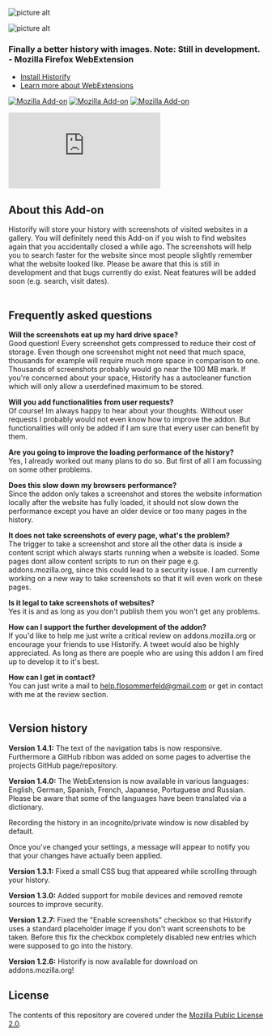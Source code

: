 ![picture alt](http://i.imgur.com/3COC7f4.png "Logo")




![picture alt](http://i.imgur.com/KkwRdP3.png "Demo screenshot")



### Finally a better history with images. Note: Still in development. - Mozilla Firefox WebExtension ###

* [Install Historify](https://addons.mozilla.org/en-US/firefox/addon/historify/)
* [Learn more about WebExtensions](https://developer.mozilla.org/en-US/Add-ons/WebExtensions)

[![Mozilla Add-on](https://img.shields.io/badge/Status-Experimental-yellow.svg)](https://addons.mozilla.org/en-US/firefox/addon/historify/)   [![Mozilla Add-on](https://img.shields.io/badge/Version-1.4.1-yellow.svg)](https://addons.mozilla.org/en-US/firefox/addon/historify/)   [![Mozilla Add-on](https://img.shields.io/badge/Downloads-556-brightgreen.svg)](https://addons.mozilla.org/en-US/firefox/addon/historify/)

[![Download via Sourceforge](https://sourceforge.net/sflogo.php?type=16&group_id=2946390)](https://sourceforge.net/p/historify/)


## About this Add-on

Historify will store your history with screenshots of visited websites in a gallery. You will definitely need this Add-on if you wish to find websites again that you accidentally closed a while ago. The screenshots will help you to search faster for the website since most people slightly remember what the website looked like. Please be aware that this is still in development and that bugs currently do exist. Neat features will be added soon (e.g. search, visit dates).
<br />
<br />
## Frequently asked questions

**Will the screenshots eat up my hard drive space?**<br />
Good question! Every screenshot gets compressed to reduce their cost of storage. Even though one screenshot might not need that much space, thousands for example will require much more space in comparison to one. Thousands of screenshots probably would go near the 100 MB mark. If you're concerned about your space, Historify has a autocleaner function which will only allow a userdefined maximum to be stored.

**Will you add functionalities from user requests?**<br />
Of course! Im always happy to hear about your thoughts. Without user requests I probably would not even know how to improve the addon. But functionalities will only be added if I am sure that every user can benefit by them.

**Are you going to improve the loading performance of the history?**<br />
Yes, I already worked out many plans to do so. But first of all I am focussing on some other problems.

**Does this slow down my browsers performance?**<br />
Since the addon only takes a screenshot and stores the website information locally after the website has fully loaded, it should not slow down the performance except you have an older device or too many pages in the history.

**It does not take screenshots of every page, what's the problem?**<br />
The trigger to take a screenshot and store all the other data is inside a content script which always starts running when a website is loaded. Some pages dont allow content scripts to run on their page e.g. addons.mozilla.org, since this could lead to a security issue. I am currently working on a new way to take screenshots so that it will even work on these pages.

**Is it legal to take screenshots of websites?**<br />
Yes it is and as long as you don't publish them you won't get any problems.

**How can I support the further development of the addon?**<br />
If you'd like to help me just write a critical review on addons.mozilla.org or encourage your friends to use Historify. A tweet would also be highly appreciated. As long as there are poeple who are using this addon I am fired up to develop it to it's best.

**How can I get in contact?**<br />
You can just write a mail to help.flosommerfeld@gmail.com or get in contact with me at the review section.
<br />
<br />
## Version history
__Version 1.4.1:__
  The text of the navigation tabs is now responsive. Furthermore a GitHub ribbon was added on some pages to advertise the projects GitHub page/repository.

__Version 1.4.0:__
  The WebExtension is now available in various languages: English, German, Spanish, French, Japanese, Portuguese and Russian. Please be aware that some of the languages have been translated via a dictionary.

  Recording the history in an incognito/private window is now disabled by default.

  Once you've changed your settings, a message will appear to notify you that your changes have actually been applied.

__Version 1.3.1:__
  Fixed a small CSS bug that appeared while scrolling through your history.

__Version 1.3.0:__
  Added support for mobile devices and removed remote sources to improve security.

__Version 1.2.7:__
  Fixed the "Enable screenshots" checkbox so that Historify uses a standard placeholder image if you don't want screenshots to be taken. Before this fix the checkbox completely disabled new entries which were supposed to go into the history.

__Version 1.2.6:__
  Historify is now available for download on addons.mozilla.org!



 ## License

The contents of this repository are covered under the [Mozilla Public License 2.0](LICENSE).
